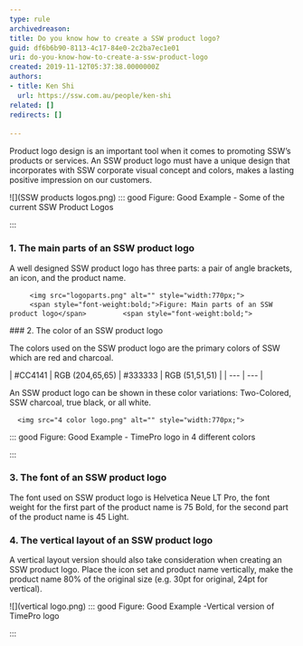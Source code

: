 ```yaml
---
type: rule
archivedreason: 
title: Do you know how to create a SSW product logo?
guid: df6b6b90-8113-4c17-84e0-2c2ba7ec1e01
uri: do-you-know-how-to-create-a-ssw-product-logo
created: 2019-11-12T05:37:38.0000000Z
authors:
- title: Ken Shi
  url: https://ssw.com.au/people/ken-shi
related: []
redirects: []

---
```


Product logo design is an important tool when it comes to promoting SSW’s products or services. An SSW product logo must have a unique design that incorporates with SSW corporate visual concept and colors, makes a lasting positive impression on our customers.

<!--endintro-->
![](SSW products logos.png) 
::: good
Figure: Good Example - Some of the current SSW Product Logos

:::




### 1. The main parts of an SSW product logo

A well designed SSW product logo has three parts: a pair of angle brackets, an icon, and the product name.  

 
         <img src="logoparts.png" alt="" style="width:770px;">
         <span style="font-weight:bold;">Figure: Main parts of an SSW product logo</span>         <span style="font-weight:bold;">
</span>
###  2. The color of an SSW product logo



 The colors used on the SSW product logo are the primary colors of SSW which are red and charcoal.


| #CC4141 | RGB (204,65,65) | #333333 | RGB (51,51,51)
 |
| --- | --- |




An SSW product logo can be shown in these color variations: Two-Colored, SSW charcoal, true black, or all white.

      <img src="4 color logo.png" alt="" style="width:770px;">
   
::: good
Figure: Good Example - TimePro logo in 4 different colors

:::




### 3. The font of an SSW product logo


The font used on SSW product logo is Helvetica Neue LT Pro, the font weight for the first part of the product name is 75 Bold, for the second part of the product name is 45 Light. 






### 4. The vertical layout of an SSW product logo


A vertical layout version should also take consideration when creating an SSW product logo. Place the icon set and product name vertically, make the product name 80% of the original size (e.g. 30pt for original, 24pt for vertical).

![](vertical logo.png)
::: good
Figure: Good Example -Vertical version of TimePro logo

:::
